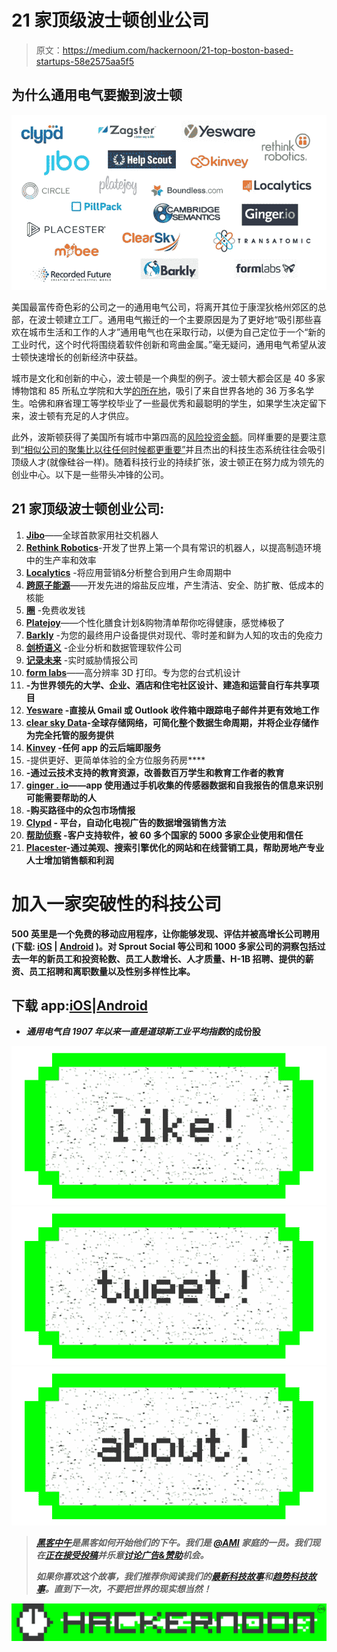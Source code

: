 # 21 家顶级波士顿创业公司

> 原文：<https://medium.com/hackernoon/21-top-boston-based-startups-58e2575aa5f5>

## 为什么通用电气要搬到波士顿

![](img/3bef10ed504a2f3dd08be984f2d8a455.png)

美国最富传奇色彩的公司之一的通用电气公司，将离开其位于康涅狄格州郊区的总部，在波士顿建立工厂。通用电气搬迁的一个主要原因是为了更好地“吸引那些喜欢在城市生活和工作的人才”通用电气也在采取行动，以便为自己定位于一个“新的工业时代，这个时代将围绕着软件创新和弯曲金属。”毫无疑问，通用电气希望从波士顿快速增长的创新经济中获益。

城市是文化和创新的中心，波士顿是一个典型的例子。波士顿大都会区是 40 多家博物馆和 85 所私立学院和大学[的所在地](http://www.bls.gov/opub/mlr/2009/06/regrep.pdf)，吸引了来自世界各地的 36 万多名学生。哈佛和麻省理工等学校毕业了一些最优秀和最聪明的学生，如果学生决定留下来，波士顿有充足的人才供应。

此外，波斯顿获得了美国所有城市中第四高的[风险投资金额](http://mashable.com/2013/02/21/top-cities-startups/#2GOlFHFsjmqW)。同样重要的是要注意到[“相似公司的聚集比以往任何时候都更重要”](http://www.economist.com/news/business/21688385-bostons-biotech-hub-surviving-challenge-silicon-valley-clusterluck)并且杰出的科技生态系统往往会吸引顶级人才(就像硅谷一样)。随着科技行业的持续扩张，波士顿正在努力成为领先的创业中心。以下是一些带头冲锋的公司。

## 21 家顶级波士顿创业公司:

1.  [**Jibo**](https://www.jibo.com/)——全球首款家用社交机器人
2.  [**Rethink Robotics**](http://www.rethinkrobotics.com/)-开发了世界上第一个具有常识的机器人，以提高制造环境中的生产率和效率
3.  [**Localytics**](http://www.localytics.com/) -将应用营销&分析整合到用户生命周期中
4.  [**跨原子能源**](http://www.transatomicpower.com/)——开发先进的熔盐反应堆，产生清洁、安全、防扩散、低成本的核能
5.  [**圈**](https://www.circle.com/en) -免费收发钱
6.  [**Platejoy**](https://www.platejoy.com/)——个性化膳食计划&购物清单帮你吃得健康，感觉棒极了
7.  [**Barkly**](https://www.barkly.com/) -为您的最终用户设备提供对现代、零时差和鲜为人知的攻击的免疫力
8.  [**剑桥语义**](http://www.cambridgesemantics.com/) -企业分析和数据管理软件公司
9.  [**记录未来**](https://www.recordedfuture.com/) -实时威胁情报公司
10.  [**form labs**](http://formlabs.com/)——高分辨率 3D 打印。专为您的台式机设计
11.  [](http://zagster.com/)**-为世界领先的大学、企业、酒店和住宅社区设计、建造和运营自行车共享项目**
12.  **[**Yesware**](http://www.yesware.com/) -直接从 Gmail 或 Outlook 收件箱中跟踪电子邮件并更有效地工作**
13.  **[**clear sky Data**](http://www.clearskydata.com/)-全球存储网络，可简化整个数据生命周期，并将企业存储作为完全托管的服务提供**
14.  **[**Kinvey**](http://www.kinvey.com/) -任何 app 的云后端即服务**
15.  **[](https://www.pillpack.com/)**-提供更好、更简单体验的全方位服务药房****
16.  ****[](https://www.boundless.com/)**-通过云技术支持的教育资源，改善数百万学生和教育工作者的教育******
17.  ******[**ginger . io**](https://ginger.io/)——app 使用通过手机收集的传感器数据和自我报告的信息来识别可能需要帮助的人******
18.  ****[](http://www.getmobee.com/)**-购买路径中的众包市场情报******
19.  ******[**Clypd**](http://clypd.com/) - 平台，自动化电视广告的数据增强销售方法******
20.  ****[**帮助侦察**](http://www.helpscout.net/) -客户支持软件，被 60 多个国家的 5000 多家企业使用和信任****
21.  ****[**Placester**](https://placester.com/)-**通过美观、搜索引擎优化的网站和在线营销工具，帮助房地产专业人士增加销售额和利润******

# ******加入一家突破性的科技公司******

******500 英里是一个免费的移动应用程序，让你能够发现、评估并被高增长公司聘用(下载: [iOS](http://ios.500miles.io) | [Android](http://android.500miles.io) )。对 Sprout Social 等公司和 1000 多家公司的洞察包括过去一年的新员工和投资轮数、员工人数增长、人才质量、H-1B 招聘、提供的薪资、员工招聘和离职数量以及性别多样性比率。******

## ******下载 app:[iOS](http://ios.500miles.io)|[Android](http://android.500miles.io)******

*   *******通用电气自 1907 年以来一直是道琼斯工业平均指数*[](https://en.wikipedia.org/wiki/Dow_Jones_Industrial_Average)**的成份股********

*******[![](img/50ef4044ecd4e250b5d50f368b775d38.png)](http://bit.ly/HackernoonFB)**************[![](img/979d9a46439d5aebbdcdca574e21dc81.png)](https://goo.gl/k7XYbx)**************[![](img/2930ba6bd2c12218fdbbf7e02c8746ff.png)](https://goo.gl/4ofytp)*******

> *******[黑客中午](http://bit.ly/Hackernoon)是黑客如何开始他们的下午。我们是 [@AMI](http://bit.ly/atAMIatAMI) 家庭的一员。我们现在[正在接受投稿](http://bit.ly/hackernoonsubmission)并乐意[讨论广告&赞助](mailto:partners@amipublications.com)机会。*******
> 
> *******如果你喜欢这个故事，我们推荐你阅读我们的[最新科技故事](http://bit.ly/hackernoonlatestt)和[趋势科技故事](https://hackernoon.com/trending)。直到下一次，不要把世界的现实想当然！*******

*******[![](img/be0ca55ba73a573dce11effb2ee80d56.png)](https://goo.gl/Ahtev1)*******